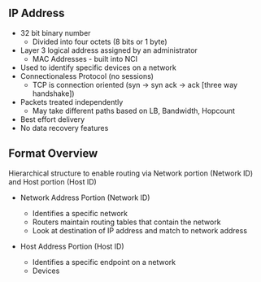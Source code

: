 ## IP Address

- 32 bit binary number
  - Divided into four octets (8 bits or 1 byte)
- Layer 3 logical address assigned by an administrator
  - MAC Addresses - built into NCI
- Used to identify specific devices on a network
- Connectionaless Protocol (no sessions)
  - TCP is connection oriented (syn -> syn ack -> ack [three way handshake])
- Packets treated independently
  - May take different paths based on LB, Bandwidth, Hopcount
- Best effort delivery
- No data recovery features

## Format Overview

Hierarchical structure to enable routing via Network portion (Network ID) and Host portion (Host ID)
  
- Network Address Portion (Network ID)
  - Identifies a specific network
  - Routers maintain routing tables that contain the network
  - Look at destination of IP address and match to network address
  
- Host Address Portion (Host ID)
  - Identifies a specific endpoint on a network
  - Devices
